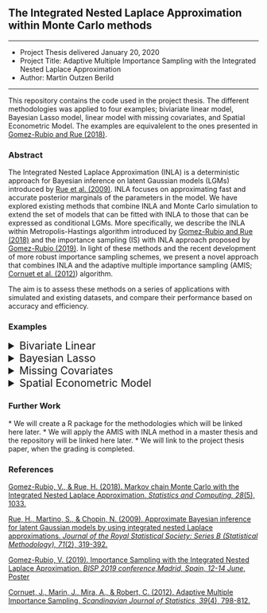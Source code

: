 <h2>The Integrated Nested Laplace Approximation within Monte Carlo methods</h2>

------

* Project Thesis delivered January 20, 2020
* Project Title: Adaptive Multiple Importance Sampling with the Integrated Nested Laplace Approximation
* Author: Martin Outzen Berild

------

This repository contains the code used in the project thesis. The different methodologies was applied to four examples; biviariate linear model, Bayesian Lasso model, linear model with missing covariates, and Spatial Econometric Model. The examples are equivalelent to the ones presented in <a href="#mcmcwinla">Gomez-Rubio and Rue (2018)</a>.

<h3 id="abstract">Abstract</h3>

The Integrated Nested Laplace Approximation (INLA) is a deterministic approach for Bayesian inference on latent Gaussian models (LGMs) introduced by <a href="#inla">Rue et al. (2009)</a>. 
INLA focuses on approximating fast and accurate posterior marginals of the parameters in the model. 
We have explored existing methods that combine INLA and Monte Carlo simulation to extend the set of models that can be fitted with INLA to those that can be expressed as conditional LGMs. 
More specifically, we describe the INLA within Metropolis-Hastings algorithm introduced by 
<a href="#mcmcwinla">Gomez-Rubio and Rue (2018)</a> and the importance sampling (IS) with INLA approach proposed by <a href="#iswinla">Gomez-Rubio (2019)</a>.
In light of these methods and the recent development of more robust importance sampling schemes, we present a novel approach that combines INLA and the adaptive multiple importance sampling (AMIS; <a href="#amis">Cornuet et al. (2012)</a>) algorithm. 

The aim is to assess these methods on a series of applications with simulated and existing datasets, and compare their performance based on accuracy and efficiency.

<h3 id="examples">Examples</h3>

<details>
  <summary id="blm" style ="cursor: pointer; font-size: 1.5em;">Bivariate Linear</summary>
  
To apply the combined methods on the bivariate linear model, run the <a href="https://github.com/berild/project-thesis/blob/master/linreg/linreg.R">linreg.R</a> script. The functions for each algorithm is presented in <a href="https://github.com/berild/project-thesis/blob/master/linreg/linreg_amis_w_inla.R">linreg_amis_w_inla.R</a>, <a href="https://github.com/berild/project-thesis/blob/master/linreg/linreg_is_w_inla.R">linreg_is_w_inla.R</a>, and <a href="https://github.com/berild/project-thesis/blob/master/linreg/linreg_mcmc_w_inla.R">linreg_mcmc_w_inla.R</a>. General functions used in the algorithms, plotting, and evaluation is given in <a href="https://github.com/berild/project-thesis/blob/master/linreg/linreg_general_functions.R">linreg_general_functions.R</a>. Result of our simulation is given with <a href="https://git-lfs.github.com/">git-lfs</a> in <a href="https://github.com/berild/project-thesis/tree/master/linreg/sims">sims</a> and use <a href="https://github.com/berild/project-thesis/blob/master/linreg/plot_linreg.R">plot_linreg.R</a> to replicate our plots.

  <h4>Result</h4>
  
<img src="https://i.imgur.com/592pwcu.png"
     alt="Bivariate Linear Regression"
     style="width: 70%; display: block; margin-left: auto; margin-right: auto;" /> 
</details>

<details>
  <summary id="bl" style ="cursor: pointer; font-size: 1.5em;">Bayesian Lasso</summary>
  
To apply the combined methods on the Bayesian lasso model, run the <a href="https://github.com/berild/project-thesis/blob/master/lasso/lasso.R">lasso.R</a> script. The functions for each algorithm is presented in <a href="https://github.com/berild/project-thesis/blob/master/lasso/lasso_amis_w_inla.R">lasso_amis_w_inla.R</a>, <a href="https://github.com/berild/project-thesis/blob/master/lasso/lasso_is_w_inla.R">lasso_is_w_inla.R</a>, and <a href="https://github.com/berild/project-thesis/blob/master/lasso/lasso_mcmc_w_inla.R">lasso_mcmc_w_inla.R</a>. General functions used in the algorithms, plotting, and evaluation is given in <a href="https://github.com/berild/project-thesis/blob/master/lasso/lasso_general_functions.R">lasso_general_functions.R</a>. Result of our simulation is given with <a href="https://git-lfs.github.com/">git-lfs</a> in <a href="https://github.com/berild/project-thesis/tree/master/lasso/sims">sims</a> and use <a href="https://github.com/berild/project-thesis/blob/master/lasso/plot_lasso.R">plot_lasso.R</a> to replicate our plots.
  
  <h4>Result</h4>
  
  
  | Parameter | Lasso |  MCMC w/INLA  |   IS w/INLA   | AMIS w/INLA   |
|:---------:|:-----:|:-------------:|:-------------:|---------------|
|   AtBat   | 0.000 | -0.007(0.006) | -0.088(0.002) | -0.008(0.007) |
|    Hits   | 0.182 |  0.166(0.013) |  0.260(0.004) | 0.165(0.013)  |
|   HmRun   | 0.000 |  0.026(0.004) |  0.082(0.001) | 0.024(0.004)  |
|    Runs   | 0.000 |  0.074(0.007) |  0.099(0.001) | 0.072(0.007)  |
|    RBI    | 0.232 |  0.204(0.012) |  0.015(0.002) | 0.209(0.012)  |
  
<img src="https://i.imgur.com/P35eM7f.png"
     alt="Bayesian Lasso Regression"
     style="width: 70%; display: block; margin-left: auto; margin-right: auto;" /> 
</details>


<details>
  <summary id="mc" style ="cursor: pointer; font-size: 1.5em;">Missing Covariates</summary>
    
 To apply the combined methods on the linear model with missing covariates, run the <a href="https://github.com/berild/project-thesis/blob/master/missing/missing.R">lasso.R</a> script. The functions for each algorithm is presented in <a href="https://github.com/berild/project-thesis/blob/master/missing/missing_amis_w_inla.R">missing_amis_w_inla.R</a>, <a href="https://github.com/berild/project-thesis/blob/master/missing/missing_is_w_inla.R">missing_is_w_inla.R</a>, and <a href="https://github.com/berild/project-thesis/blob/master/missing/missing_mcmc_w_inla.R">missing_mcmc_w_inla.R</a>. General functions used in the algorithms, plotting, and evaluation is given in <a href="https://github.com/berild/project-thesis/blob/master/missing/missing_general_functions.R">missing_general_functions.R</a>. Result of our simulation is given with <a href="https://git-lfs.github.com/">git-lfs</a> in <a href="https://github.com/berild/project-thesis/tree/master/missing/sims">sims</a> and use <a href="https://github.com/berild/project-thesis/blob/master/missing/plot_missing.R">plot_missing.R</a> to replicate our plots.   
  
  <h4>Result</h4>
| Parameter |  MCMC w/INLA  |   IS w/INLA   |  AMIS w/INLA  |
|:---------:|:-------------:|:-------------:|:-------------:|
| &beta;0 |  43.69(62.20) |  44.21(62.27) |  42.87(62.02  |
| &beta;1 |   4.86(2.19)  |   4.84(2.19)  |   4.89(2.19)  |
| &beta;2 |  29.37(17.87) |  29.40(17.90) |  29.49(17.84) |
| &beta;3 |  49.61(23.12) |  49.49(23.24) |  49.83(23.14) |
|   &tau;  | 0.001(0.0005) | 0.001(0.0005) | 0.001(0.0005) |
  
<img src="https://i.imgur.com/R1CtyWh.png"
     alt="Missing Covariates Parameter Marginals"
     style="width: 70%; display: block; margin-left: auto; margin-right: auto;" /> 
<img src="https://i.imgur.com/UBF1GEf.png"
     alt="Missing Covariates Observation Marginals"
     style="width: 70%; display: block; margin-left: auto; margin-right: auto;" /> 
</details>


<details>
  <summary id="sem" style ="cursor: pointer; font-size: 1.5em;">Spatial Econometric Model</summary>
  
   To apply the combined methods on the spatial lag model, run the <a href="https://github.com/berild/project-thesis/blob/master/sem/sem.R">sem.R</a> script. The functions for each algorithm is presented in <a href="https://github.com/berild/project-thesis/blob/master/sem/sem_amis_w_inla.R">sem_amis_w_inla.R</a>, <a href="https://github.com/berild/project-thesis/blob/master/sem/sem_is_w_inla.R">sem_is_w_inla.R</a>, and <a href="https://github.com/berild/project-thesis/blob/master/sem/sem_mcmc_w_inla.R">sem_mcmc_w_inla.R</a>. General functions used in the algorithms, plotting, and evaluation is given in <a href="https://github.com/berild/project-thesis/blob/master/sem/sem_general_functions.R">sem_general_functions.R</a>. Result of our simulation is given with <a href="https://git-lfs.github.com/">git-lfs</a> in <a href="https://github.com/berild/project-thesis/tree/master/sem/sims">sims</a> and use <a href="https://github.com/berild/project-thesis/blob/master/sem/plot_sem.R">plot_sem.R</a> to replicate our plots.   

  <h4>Result</h4>

| Parameter |  Max.Like.  | MCMC w/INLA |  IS w/INLA  | AMIS w/INLA |
|:---------:|:-----------:|:-----------:|:-----------:|:-----------:|
| Intercept | 61.05(5.31) | 60.65(6.23) | 60.62(6.23) | 60.66(6.23) |
|    INC    | -1.00(0.34) | -0.97(0.38) | -0.97(0.37) | -0.96(0.37) |
|   HOVAL   | -0.31(0.09) | -0.31(0.09) | -0.31(0.09) | -0.30(0.09) |
|   &rho;   |  0.52(0.14) |  0.55(0.14) |  0.55(0.13) |  0.55(0.13) |
|   &tau;   |   0.01(-)   | 0.01(0.002) | 0.01(0.002) | 0.01(0.001) |
 
<img src="https://i.imgur.com/2QK6jUA.png"
     alt="Spatial Econometric Model"
     style="width: 70%; display: block; margin-left: auto; margin-right: auto;" /> 
</details>

<h3>Further Work</h3>
* We will create a R package for the methodologies which will be linked here later.
* We will apply the AMIS with INLA method in a master thesis and the repository will be linked here later.
* We will link to the project thesis paper, when the grading is completed.

<h3 id="references">References</h3>

<a href="https://link.springer.com/article/10.1007/s11222-017-9778-y" id ="mcmcwinla">Gomez-Rubio, V., & Rue, H. (2018). Markov chain Monte Carlo with the Integrated Nested Laplace Approximation. *Statistics and Computing, 28*(5), 1033.</a>


<a href="https://www.jstor.org/stable/40247579?seq=1" id ="inla">Rue, H., Martino, S., & Chopin, N. (2009). Approximate Bayesian inference for latent Gaussian models by using integrated nested Laplace approximations. *Journal of the Royal Statistical Society: Series B (Statistical Methodology), 71*(2), 319-392.</a>


<a id ="iswinla" href="">Gomez-Rubio, V. (2019). Importance Sampling with the Integrated Nested Laplace Aproximation. *BISP 2019 conference,Madrid, Spain, 12-14 June*, Poster</a>

<a href = "https://www.jstor.org/stable/23357226?seq=1" id = "amis">Cornuet, J., Marin, J., Mira, A., & Robert, C. (2012). Adaptive Multiple Importance Sampling. *Scandinavian Journal of Statistics, 39*(4), 798-812. </a>